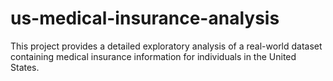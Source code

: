 # us-medical-insurance-analysis
This project provides a detailed exploratory analysis of a real-world dataset containing medical insurance information for individuals in the United States.

